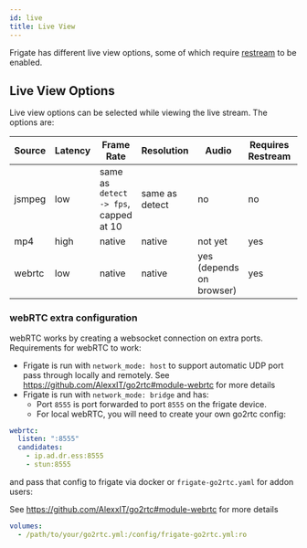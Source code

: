 ```yaml
---
id: live
title: Live View
---
```


Frigate has different live view options, some of which require [restream](restream.md) to be enabled.

## Live View Options

Live view options can be selected while viewing the live stream. The options are:

| Source | Latency | Frame Rate                             | Resolution     | Audio                       | Requires Restream | Other Limitations     |
| ------ | ------- | -------------------------------------- | -------------- | --------------------------- | ----------------- | --------------------- |
| jsmpeg | low     | same as `detect -> fps`, capped at 10  | same as detect | no                          | no                | none                  |
| mp4    | high    | native                                 | native         | not yet                     | yes               | none                  |
| webrtc | low     | native                                 | native         | yes (depends on browser)    | yes               | requires extra config |

### webRTC extra configuration

webRTC works by creating a websocket connection on extra ports. Requirements for webRTC to work:
* Frigate is run with `network_mode: host` to support automatic UDP port pass through locally and remotely. See https://github.com/AlexxIT/go2rtc#module-webrtc for more details
* Frigate is run with `network_mode: bridge` and has:
    * Port `8555` is port forwarded to port `8555` on the frigate device.
    * For local webRTC, you will need to create your own go2rtc config:

```yaml
webrtc:
  listen: ":8555"
  candidates:
    - ip.ad.dr.ess:8555
    - stun:8555
```

and pass that config to frigate via docker or `frigate-go2rtc.yaml` for addon users:

See https://github.com/AlexxIT/go2rtc#module-webrtc for more details

```yaml
volumes:
  - /path/to/your/go2rtc.yml:/config/frigate-go2rtc.yml:ro
```